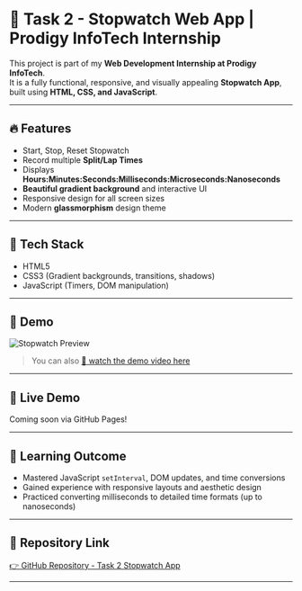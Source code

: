 # 🚀 Task 2 - Stopwatch Web App | Prodigy InfoTech Internship

This project is part of my **Web Development Internship at Prodigy InfoTech**.  
It is a fully functional, responsive, and visually appealing **Stopwatch App**, built using **HTML, CSS, and JavaScript**.

---

## 🔥 Features

- Start, Stop, Reset Stopwatch
- Record multiple **Split/Lap Times**
- Displays **Hours:Minutes:Seconds:Milliseconds:Microseconds:Nanoseconds**
- **Beautiful gradient background** and interactive UI
- Responsive design for all screen sizes
- Modern **glassmorphism** design theme

---

## 🌈 Tech Stack

- HTML5
- CSS3 (Gradient backgrounds, transitions, shadows)
- JavaScript (Timers, DOM manipulation)

---

## 📸 Demo

![Stopwatch Preview](StopWatch.jpg)
> You can also [🎥 watch the demo video here](./Demo_2.mp4)

---

## 🚀 Live Demo

Coming soon via GitHub Pages!

---

## 🧠 Learning Outcome

- Mastered JavaScript `setInterval`, DOM updates, and time conversions
- Gained experience with responsive layouts and aesthetic design
- Practiced converting milliseconds to detailed time formats (up to nanoseconds)

---

## 🔗 Repository Link

[👉 GitHub Repository - Task 2 Stopwatch App](https://github.com/prakhar-1010/Prodigy_InfoTech/tree/main/Task-2_StopwatchApp)

---

